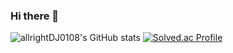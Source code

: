 ### Hi there 👋
![allrightDJ0108's GitHub stats](https://github-readme-stats.vercel.app/api?username=allrightDJ0108&show_icons=true&theme=tokyonight)
[![Solved.ac Profile](http://mazassumnida.wtf/api/generate_badge?boj=ever0108)](https://solved.ac/ever0108)
<!--
**allrightDJ0108/allrightDJ0108** is a ✨ _special_ ✨ repository because its `README.md` (this file) appears on your GitHub profile.

Here are some ideas to get you started:

- 🔭 I’m currently working on ...
- 🌱 I’m currently learning ...
- 👯 I’m looking to collaborate on ...
- 🤔 I’m looking for help with ...
- 💬 Ask me about ...
- 📫 How to reach me: ...
- 😄 Pronouns: ...
- ⚡ Fun fact: ...
-->
